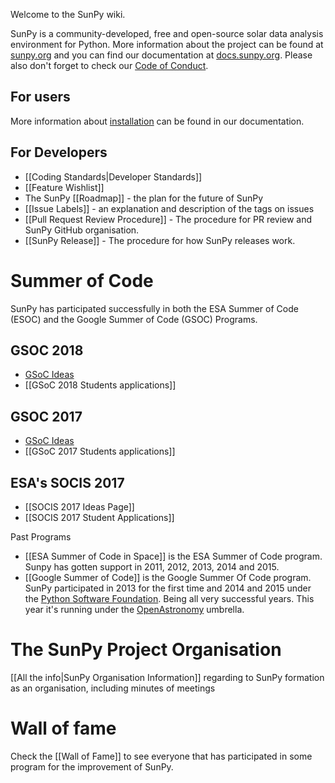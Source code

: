 Welcome to the SunPy wiki.

SunPy is a community-developed, free and open-source solar data analysis environment for Python. More information about the project can be found at [sunpy.org](http://sunpy.org) and you can find our documentation at [docs.sunpy.org](http://docs.sunpy.org). Please also don't forget to check our [Code of Conduct](https://github.com/sunpy/sunpy/wiki/Code-of-Conduct).

## For users
More information about [installation](http://docs.sunpy.org/en/stable/guide/installation/index.html) can be found in our documentation.

## For Developers

* [[Coding Standards|Developer Standards]]
* [[Feature Wishlist]]
* The SunPy [[Roadmap]] - the plan for the future of SunPy
* [[Issue Labels]] - an explanation and description of the tags on issues
* [[Pull Request Review Procedure]] - The procedure for PR review and SunPy GitHub organisation.
* [[SunPy Release]] - The procedure for how SunPy releases work.

# Summer of Code
SunPy has participated successfully in both the ESA Summer of Code (ESOC) and the Google Summer of Code (GSOC) Programs.

## GSOC 2018
* [GSoC Ideas](http://openastronomy.org/gsoc/gsoc2018/)
* [[GSoC 2018 Students applications]]

## GSOC 2017
* [GSoC Ideas](http://openastronomy.org/gsoc/gsoc2017/)
* [[GSoC 2017 Students applications]]

## ESA's SOCIS 2017
* [[SOCIS 2017 Ideas Page]]
* [[SOCIS 2017 Student Applications]]

Past Programs

* [[ESA Summer of Code in Space]] is the ESA Summer of Code program.  
Sunpy has gotten support in 2011, 2012, 2013, 2014 and 2015.
* [[Google Summer of Code]] is the Google Summer Of Code program.  
SunPy participated in 2013 for the first time and 2014 and 2015 under the
[Python Software Foundation](https://wiki.python.org/moin/SummerOfCode/). Being
all very successful years. This year it's running under the 
[OpenAstronomy](http://openastronomy.org/) umbrella.

# The SunPy Project Organisation
[[All the info|SunPy Organisation Information]] regarding to SunPy formation as an organisation, including minutes of meetings

# Wall of fame

Check the [[Wall of Fame]] to see everyone that has participated in some program for the improvement of SunPy.
